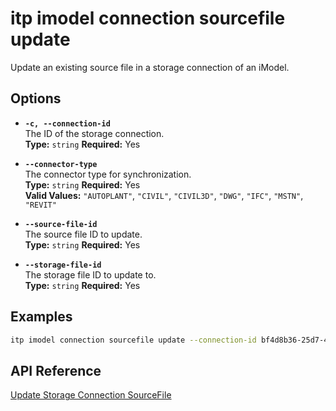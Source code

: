 # itp imodel connection sourcefile update

Update an existing source file in a storage connection of an iModel.

## Options

- **`-c, --connection-id`**  
  The ID of the storage connection.  
  **Type:** `string` **Required:** Yes

- **`--connector-type`**  
  The connector type for synchronization.  
  **Type:** `string` **Required:** Yes  
  **Valid Values:** `"AUTOPLANT"`, `"CIVIL"`, `"CIVIL3D"`, `"DWG"`, `"IFC"`, `"MSTN"`, `"REVIT"`

- **`--source-file-id`**  
  The source file ID to update.  
  **Type:** `string` **Required:** Yes

- **`--storage-file-id`**  
  The storage file ID to update to.  
  **Type:** `string` **Required:** Yes

## Examples

```bash
itp imodel connection sourcefile update --connection-id bf4d8b36-25d7-4b72-b38b-12c1f0325f42 --source-file-id 297c8ab9-53a3-4fe5-adf8-79b4c1a95cbb --connector-type DWG --storage-file-id b67d9839-2663-4465-a425-d1541d32e4c7
```

## API Reference

[Update Storage Connection SourceFile](https://developer.bentley.com/apis/synchronization/operations/update-storage-connection-sourcefile/)